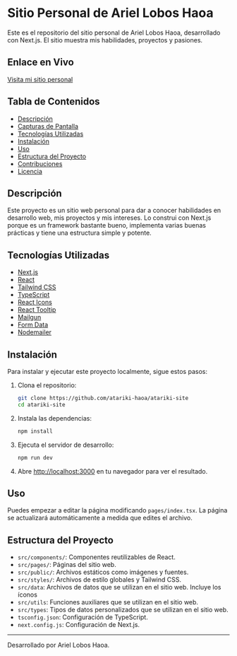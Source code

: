 # Sitio Personal de Ariel Lobos Haoa

Este es el repositorio del sitio personal de Ariel Lobos Haoa, desarrollado con Next.js. El sitio muestra mis habilidades, proyectos y pasiones.

## Enlace en Vivo

[Visita mi sitio personal](https://www.atariki.dev)

## Tabla de Contenidos

- [Descripción](#descripción)
- [Capturas de Pantalla](#capturas-de-pantalla)
- [Tecnologías Utilizadas](#tecnologías-utilizadas)
- [Instalación](#instalación)
- [Uso](#uso)
- [Estructura del Proyecto](#estructura-del-proyecto)
- [Contribuciones](#contribuciones)
- [Licencia](#licencia)

## Descripción

Este proyecto es un sitio web personal para dar a conocer habilidades en desarrollo web, mis proyectos y mis intereses. Lo construi con Next.js porque es un framework bastante bueno, implementa varias buenas prácticas y tiene una estructura simple y potente.


## Tecnologías Utilizadas

- [Next.js](https://nextjs.org/)
- [React](https://reactjs.org/)
- [Tailwind CSS](https://tailwindcss.com/)
- [TypeScript](https://www.typescriptlang.org/)
- [React Icons](https://react-icons.github.io/react-icons/)
- [React Tooltip](https://react-tooltip.com/)
- [Mailgun](https://mailgun.com/)
- [Form Data](https://github.com/form-data/form-data)
- [Nodemailer](https://nodemailer.com/)

## Instalación

Para instalar y ejecutar este proyecto localmente, sigue estos pasos:

1. Clona el repositorio:
    ```bash
    git clone https://github.com/atariki-haoa/atariki-site
    cd atariki-site
    ```

2. Instala las dependencias:
    ```bash
    npm install
    ```

3. Ejecuta el servidor de desarrollo:
    ```bash
    npm run dev
    ```

4. Abre [http://localhost:3000](http://localhost:3000) en tu navegador para ver el resultado.

## Uso

Puedes empezar a editar la página modificando `pages/index.tsx`. La página se actualizará automáticamente a medida que edites el archivo.

## Estructura del Proyecto

- `src/components/`: Componentes reutilizables de React.
- `src/pages/`: Páginas del sitio web.
- `src/public/`: Archivos estáticos como imágenes y fuentes.
- `src/styles/`: Archivos de estilo globales y Tailwind CSS.
- `src/data`: Archivos de datos que se utilizan en el sitio web. Incluye los íconos
- `src/utils`: Funciones auxiliares que se utilizan en el sitio web.
- `src/types`: Tipos de datos personalizados que se utilizan en el sitio web.
- `tsconfig.json`: Configuración de TypeScript.
- `next.config.js`: Configuración de Next.js.

---

Desarrollado por Ariel Lobos Haoa.
